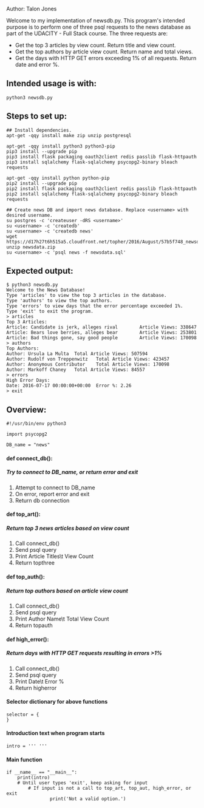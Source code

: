 Author: Talon Jones

Welcome to my implementation of newsdb.py. This program's intended purpose is to
perform one of three psql requests to the news database as part of the UDACITY -
Full Stack course. The three requests are:
 - Get the top 3 articles by view count. Return title and view count.
 - Get the top authors by article view count. Return name and total views.
 - Get the days with HTTP GET errors exceeding 1% of all requests. Return date and error %.


## Intended usage is with:
```python3 newsdb.py```


## Steps to set up:
```
## Install dependencies.
apt-get -qqy install make zip unzip postgresql

apt-get -qqy install python3 python3-pip
pip3 install --upgrade pip
pip3 install flask packaging oauth2client redis passlib flask-httpauth
pip3 install sqlalchemy flask-sqlalchemy psycopg2-binary bleach requests

apt-get -qqy install python python-pip
pip2 install --upgrade pip
pip2 install flask packaging oauth2client redis passlib flask-httpauth
pip2 install sqlalchemy flask-sqlalchemy psycopg2-binary bleach requests

## Create news DB and import news database. Replace <username> with desired username.
su postgres -c 'createuser -dRS <username>'
su <username> -c 'createdb'
su <username> -c 'createdb news'
wget https://d17h27t6h515a5.cloudfront.net/topher/2016/August/57b5f748_newsdata/newsdata.zip
unzip newsdata.zip
su <username> -c 'psql news -f newsdata.sql'
```


## Expected output:
```
$ python3 newsdb.py 
Welcome to the News Database!
Type 'articles' to view the top 3 articles in the database.
Type 'authors' to view the top authors.
Type 'errors' to view days that the error percentage exceeded 1%.
Type 'exit' to exit the program.
> articles
Top 3 Articles:
Article: Candidate is jerk, alleges rival        Article Views: 338647
Article: Bears love berries, alleges bear        Article Views: 253801
Article: Bad things gone, say good people        Article Views: 170098
> authors
Top Authors:
Author: Ursula La Multa  Total Article Views: 507594
Author: Rudolf von Treppenwitz   Total Article Views: 423457
Author: Anonymous Contributor    Total Article Views: 170098
Author: Markoff Chaney   Total Article Views: 84557
> errors
High Error Days:
Date: 2016-07-17 00:00:00+00:00  Error %: 2.26
> exit
```

## Overview:
```
#!/usr/bin/env python3

import psycopg2

DB_name = "news"
```

#### def connect_db():
##### Try to connect to DB_name, or return error and exit
 1. Attempt to connect to DB_name
 2. On error, report error and exit
 3. Return db connection

#### def top_art():
##### Return top 3 news articles based on view count
 1. Call connect_db()
 2. Send psql query
 3. Print Article Titles\t View Count
 4. Return topthree

#### def top_auth():
##### Return top authors based on article view count
 1. Call connect_db()
 2. Send psql query
 3. Print Author Name\t Total View Count
 4. Return topauth

#### def high_error():
##### Return days with HTTP GET requests resulting in errors >1%
 1. Call connect_db()
 2. Send psql query
 3. Print Date\t Error %
 4. Return higherror

#### Selector dictionary for above functions
```
selector = {
}
```

#### Introduction text when program starts
```
intro = ''' '''
```

#### Main function
```
if __name__ == "__main__":
    print(intro)
    # Until user types 'exit', keep asking for input
        # If input is not a call to top_art, top_aut, high_error, or exit
                print('Not a valid option.')
```
